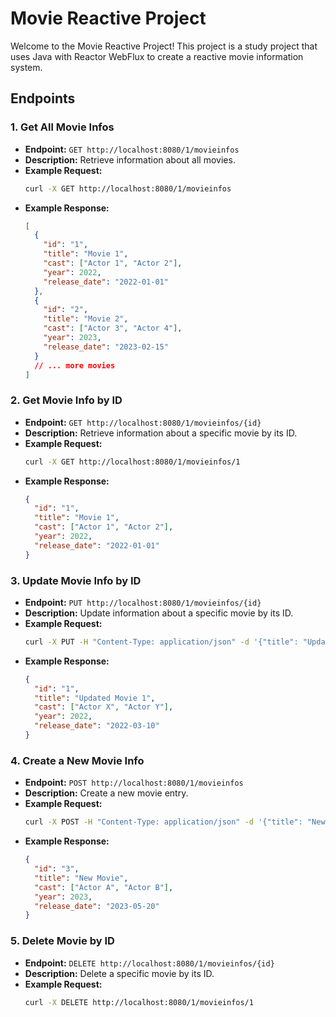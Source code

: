 
# Movie Reactive Project

Welcome to the Movie Reactive Project! This project is a study project that uses Java with Reactor WebFlux to create a reactive movie information system.

## Endpoints

### 1. Get All Movie Infos

- **Endpoint:** `GET http://localhost:8080/1/movieinfos`
- **Description:** Retrieve information about all movies.
- **Example Request:**
  ```bash
  curl -X GET http://localhost:8080/1/movieinfos
- **Example Response:**
  ```json
  [
    {
      "id": "1",
      "title": "Movie 1",
      "cast": ["Actor 1", "Actor 2"],
      "year": 2022,
      "release_date": "2022-01-01"
    },
    {
      "id": "2",
      "title": "Movie 2",
      "cast": ["Actor 3", "Actor 4"],
      "year": 2023,
      "release_date": "2023-02-15"
    }
    // ... more movies
  ]

### 2. Get Movie Info by ID

- **Endpoint:** `GET http://localhost:8080/1/movieinfos/{id}`
- **Description:** Retrieve information about a specific movie by its ID.
- **Example Request:**
  ```bash
  curl -X GET http://localhost:8080/1/movieinfos/1
- **Example Response:**
  ```json
  {
    "id": "1",
    "title": "Movie 1",
    "cast": ["Actor 1", "Actor 2"],
    "year": 2022,
    "release_date": "2022-01-01"
  }
### 3. Update Movie Info by ID

- **Endpoint:** `PUT http://localhost:8080/1/movieinfos/{id}`
- **Description:** Update information about a specific movie by its ID.
- **Example Request:**
  ```bash
  curl -X PUT -H "Content-Type: application/json" -d '{"title": "Updated Movie 1", "cast": ["Actor X", "Actor Y"], "year": 2022, "release_date": "2022-03-10"}' http://localhost:8080/1/movieinfos/1
- **Example Response:**
  ```json
  {
    "id": "1",
    "title": "Updated Movie 1",
    "cast": ["Actor X", "Actor Y"],
    "year": 2022,
    "release_date": "2022-03-10"
  }
### 4. Create a New Movie Info

- **Endpoint:** `POST http://localhost:8080/1/movieinfos`
- **Description:** Create a new movie entry.
- **Example Request:**
  ```bash
  curl -X POST -H "Content-Type: application/json" -d '{"title": "New Movie", "cast": ["Actor A", "Actor B"], "year": 2023, "release_date": "2023-05-20"}' http://localhost:8080/1/movieinfos
- **Example Response:**
  ```json
  {
    "id": "3",
    "title": "New Movie",
    "cast": ["Actor A", "Actor B"],
    "year": 2023,
    "release_date": "2023-05-20"
  }
### 5. Delete Movie by ID

- **Endpoint:** `DELETE http://localhost:8080/1/movieinfos/{id}`
- **Description:** Delete a specific movie by its ID.
- **Example Request:**
  ```bash
  curl -X DELETE http://localhost:8080/1/movieinfos/1